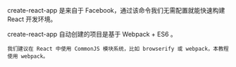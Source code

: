 

create-react-app 是来自于 Facebook，通过该命令我们无需配置就能快速构建 React 开发环境。

create-react-app 自动创建的项目是基于 Webpack + ES6 。


    我们建议在 React 中使用 CommonJS 模块系统，比如 browserify 或 webpack，本教程使用 webpack。